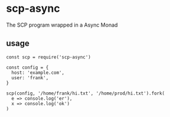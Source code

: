 scp-async
=========
The SCP program wrapped in a Async Monad

usage
-----
```
const scp = require('scp-async')

const config = {
  host: 'example.com',
  user: 'frank',
}

scp(config, '/home/frank/hi.txt', '/home/prod/hi.txt').fork(
  e => console.log('er'),
  x => console.log('ok')
)
```
